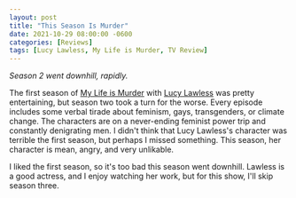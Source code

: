 ```yaml
---
layout: post
title: "This Season Is Murder"
date: 2021-10-29 08:00:00 -0600
categories: [Reviews]
tags: [Lucy Lawless, My Life is Murder, TV Review]
---
```


*Season 2 went downhill, rapidly.*

The first season of [My Life is Murder](https://www.imdb.com/title/tt10584446/) with [Lucy Lawless](https://www.imdb.com/name/nm0005128/) was pretty entertaining, but season two took a turn for the worse. Every episode includes some verbal tirade about feminism, gays, transgenders, or climate change. The characters are on a never-ending feminist power trip and constantly denigrating men. I didn't think that Lucy Lawless's character was terrible the first season, but perhaps I missed something. This season, her character is mean, angry, and very unlikable.

I liked the first season, so it's too bad this season went downhill. Lawless is a good actress, and I enjoy watching her work, but for this show, I'll skip season three.
